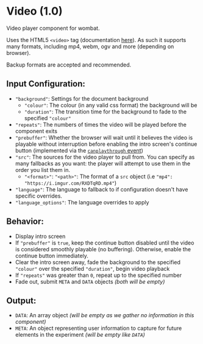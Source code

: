 # Video (1.0)

Video player component for wombat. 

Uses the HTML5 `<video>` tag (documentation [here](https://developer.mozilla.org/en-US/docs/Web/HTML/Element/video)). As such it supports many formats, including mp4, webm, ogv and more (depending on browser).

Backup formats are accepted and recommended.

## Input Configuration:

- `"background"`: Settings for the document background
  - `"colour"`: The colour (in any valid css format) the background will be
  - `"duration"`: The transition time for the background to fade to the specified `"colour"`
- `"repeats"`: The numbers of times the video will be played before the component exits
- `"prebuffer"`: Whether the browser will wait until it believes the video is playable without interruption before enabling the intro screen's continue button (implemented via the [`canplaythrough` event](https://developer.mozilla.org/en-US/docs/Web/Events/canplaythrough))
- `"src"`: The sources for the video player to pull from. You can specify as many fallbacks as you want: the player will attempt to use them in the order you list them in.
  - `"<format>"`: `"<path>"`: The format of a `src` object (i.e `"mp4": "https://i.imgur.com/RXDTqRD.mp4"`)
- `"language"`: The language to fallback to if configuration doesn't have specific overrides.
- `"language_options"`: The language overrides to apply

## Behavior:

- Display intro screen
- If `"prebuffer"` is `true`, keep the continue button disabled until the video is considered smoothly playable (no buffering). Otherwise, enable the continue button immediately.
- Clear the intro screen away, fade the background to the specified `"colour"` over the specified `"duration"`, begin video playback
- If `"repeats"` was greater than `0`, repeat up to the specified number
- Fade out, submit `META` and `DATA` objects *(both will be empty)*

## Output:

- `DATA`: An array object *(will be empty as we gather no information in this component)*
- `META`: An object representing user information to capture for future elements in the experiment *(will be empty like `DATA`)*